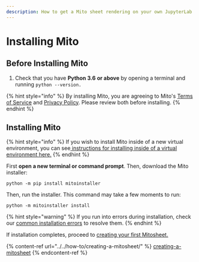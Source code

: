 ```yaml
---
description: How to get a Mito sheet rendering on your own JupyterLab
---
```


# Installing Mito

## Before Installing Mito

1. Check that you have **Python 3.6** **or above** by opening a terminal and running `python --version.`

{% hint style="info" %}
By installing Mito, you are agreeing to Mito's [Terms of Service](../../misc./terms-of-service.md) and [Privacy Policy](../../misc./privacy-policy.md). Please review both before installing.
{% endhint %}

## Installing Mito

{% hint style="info" %}
If you wish to install Mito inside of a new virtual environment, you can see[ instructions for installing inside of a virtual environment here.](installing-mito-inside-a-virtual-environment.md)
{% endhint %}

First **open a new terminal or command prompt**. Then, download the Mito installer:

```
python -m pip install mitoinstaller
```

Then, run the installer. This command may take a few moments to run:

```
python -m mitoinstaller install
```

{% hint style="warning" %}
If you run into errors during installation, check our [common installation errors](common-install-errors.md) to resolve them.
{% endhint %}

If installation completes, proceed to [creating your first Mitosheet.](../../how-to/creating-a-mitosheet/)

{% content-ref url="../../how-to/creating-a-mitosheet/" %}
[creating-a-mitosheet](../../how-to/creating-a-mitosheet/)
{% endcontent-ref %}
